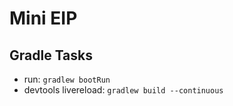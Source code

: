# Mini EIP

## Gradle Tasks
* run: `gradlew bootRun`
* devtools livereload: `gradlew build --continuous`
